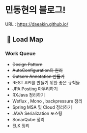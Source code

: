 # 민동현의 블로그!


URL : https://daeakin.github.io/





##  🚗 Load Map

###  Work Queue


- ~~Design Pattern~~
- ~~AutoConfiguration의 원리~~
- ~~Cutsom Annotation 만들기~~
- REST API를 만들기 위한 좋은 규칙들
- JPA Posting 마무리하기
- RXJava 정리하기
- Weflux , Mono , backpressure 정리
- Spring MSA 및 Cloud 정리하기
- JAVA Serialization 포스팅
- SonarQube 정리 
- ELK 정리

